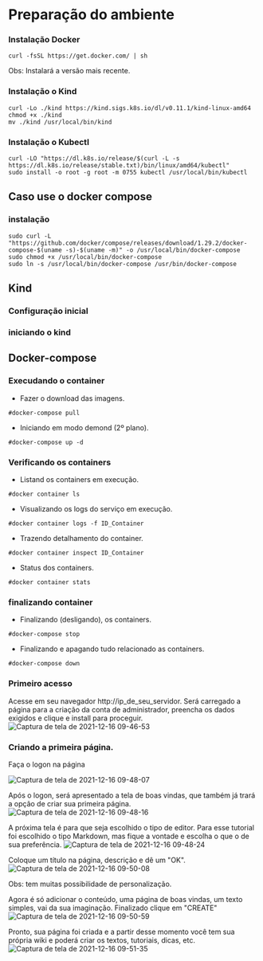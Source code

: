 # Preparação do ambiente

### Instalação Docker
```
curl -fsSL https://get.docker.com/ | sh
```
Obs: Instalará a versão mais recente.

### Instalação o Kind
```
curl -Lo ./kind https://kind.sigs.k8s.io/dl/v0.11.1/kind-linux-amd64
chmod +x ./kind
mv ./kind /usr/local/bin/kind
```
### Instalação o Kubectl
```
curl -LO "https://dl.k8s.io/release/$(curl -L -s https://dl.k8s.io/release/stable.txt)/bin/linux/amd64/kubectl"
sudo install -o root -g root -m 0755 kubectl /usr/local/bin/kubectl
```

## Caso use o docker compose
### instalação 
```
sudo curl -L "https://github.com/docker/compose/releases/download/1.29.2/docker-compose-$(uname -s)-$(uname -m)" -o /usr/local/bin/docker-compose
sudo chmod +x /usr/local/bin/docker-compose
sudo ln -s /usr/local/bin/docker-compose /usr/bin/docker-compose
```
## Kind

### Configuração inicial

### iniciando o kind

## Docker-compose

### Execudando o container
- Fazer o download das imagens.
```
#docker-compose pull 
```
- Iniciando em modo demond (2º plano).
```
#docker-compose up -d   
```
### Verificando os containers
- Listand os containers em execução.
```
#docker container ls                       
```
- Visualizando os logs do serviço em execução.
```
#docker container logs -f ID_Container     
```
- Trazendo detalhamento do container.
```
#docker container inspect ID_Container
```
- Status dos containers.
```
#docker container stats                    
```
### finalizando container
- Finalizando (desligando), os containers.
```
#docker-compose stop     
```
- Finalizando e apagando tudo relacionado as containers.
```
#docker-compose down     
``` 



### Primeiro acesso
Acesse em seu navegador http://ip_de_seu_servidor. Será carregado a página para a criação da conta de administrador, preencha os dados exigidos e clique e install para proceguir.
![Captura de tela de 2021-12-16 09-46-53](https://user-images.githubusercontent.com/87427032/146380846-5c95805a-09dd-4058-884c-d1ffa09a26d8.png)

### Criando a primeira página.
Faça o logon na página 

![Captura de tela de 2021-12-16 09-48-07](https://user-images.githubusercontent.com/87427032/146381133-71d47475-1fad-4d1c-a9a0-60a1d8613972.png)

Após o logon, será apresentado a tela de boas vindas, que também já trará a opção de criar sua primeira página.
![Captura de tela de 2021-12-16 09-48-16](https://user-images.githubusercontent.com/87427032/146381192-1b06125f-1fa6-43f1-874b-2babcf6e1d70.png)

A próxima tela é para que seja escolhido o tipo de editor. Para esse tutorial foi escolhido o tipo Markdown, mas fique a vontade e escolha o que o de sua preferência.
![Captura de tela de 2021-12-16 09-48-24](https://user-images.githubusercontent.com/87427032/146381853-be634aaa-2f26-407e-9332-f400854a8cad.png)

Coloque um título na página, descrição e dê um "OK". 
![Captura de tela de 2021-12-16 09-50-08](https://user-images.githubusercontent.com/87427032/146383258-4a1c2e68-9437-45f5-b304-08677d974cb7.png)

Obs: tem muitas possibilidade de personalização.

Agora é só adicionar o conteúdo, uma página de boas vindas, um texto simples, vai da sua imaginação. Finalizado clique em "CREATE"
![Captura de tela de 2021-12-16 09-50-59](https://user-images.githubusercontent.com/87427032/146383638-c166499d-2fb4-4efb-a34d-abaae2c2ab65.png)

Pronto, sua página foi criada e a partir desse momento você tem sua própria wiki e poderá criar os textos, tutoriais, dicas, etc.
![Captura de tela de 2021-12-16 09-51-35](https://user-images.githubusercontent.com/87427032/146383808-e4e244d3-ebf2-4aeb-8629-613bc60680b0.png)

